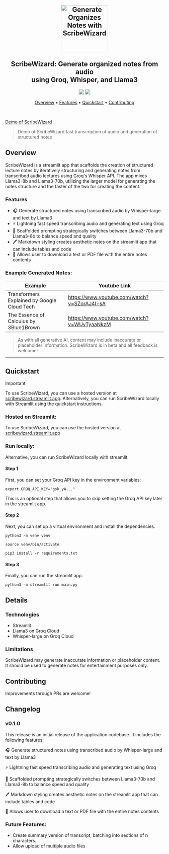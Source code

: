 <h2 align="center">
 <br>
 <img src="https://i.imgur.com/scoiUgD.png" alt="Generate Organizes Notes with ScribeWizard" width="150">
 <br>
 <br>
 ScribeWizard: Generate organized notes from audio<br>using Groq, Whisper, and Llama3
 <br>
</h2>

<p align="center">
 <a href="https://github.com/bklieger/scribewizard/stargazers"><img src="https://img.shields.io/github/stars/bklieger/scribewizard"></a>
 <a href="https://github.com/bklieger/scribewizard/blob/main/LICENSE.md">
 <img src="https://img.shields.io/badge/License-MIT-green.svg">
 </a>
</p>

<p align="center">
 <a href="#Overview">Overview</a> •
 <a href="#Features">Features</a> •
 <a href="#Quickstart">Quickstart</a> •
 <a href="#Contributing">Contributing</a>
</p>

<br>

[Demo of ScribeWizard](https://github.com/user-attachments/assets/c222bea0-3784-4f06-b431-ef81eea5691d)
> Demo of ScribeWizard fast transcription of audio and generation of structured notes


## Overview

ScribeWizard is a streamlit app that scaffolds the creation of structured lecture notes by iteratively structuring and generating notes from transcribed audio lectures using Groq's Whisper API. The app mixes Llama3-8b and Llama3-70b, utilizing the larger model for generating the notes structure and the faster of the two for creating the content.


### Features

- 🎧 Generate structured notes using transcribed audio by Whisper-large and text by Llama3
- ⚡ Lightning fast speed transcribing audio and generating text using Groq
- 📖 Scaffolded prompting strategically switches between Llama3-70b and Llama3-8b to balance speed and quality
- 🖊️ Markdown styling creates aesthetic notes on the streamlit app that can include tables and code 
- 📂 Allows user to download a text or PDF file with the entire notes contents

### Example Generated Notes:

| Example                                      | Youtube Link                                                                                                                                |
| -------------------------------------------- | ------------------------------------------------------------------------------------------------------------------------------------------ |
| Transformers Explained by Google Cloud Tech             |  https://www.youtube.com/watch?v=SZorAJ4I-sA                                       |
| The Essence of Calculus by 3Blue1Brown | https://www.youtube.com/watch?v=WUvTyaaNkzM                                            |

> As with all generative AI, content may include inaccurate or placeholder information. ScribeWizard is in beta and all feedback is welcome!

---

## Quickstart

> [!IMPORTANT]
> To use ScribeWizard, you can use a hosted version at [scribewizard.streamlit.app](https://scribewizard.streamlit.app).
> Alternatively, you can run ScribeWizard locally with Streamlit using the quickstart instructions.


### Hosted on Streamlit:

To use ScribeWizard, you can use the hosted version at [scribewizard.streamlit.app](https://scribewizard.streamlit.app)


### Run locally:

Alternative, you can run ScribeWizard locally with streamlit.

#### Step 1
First, you can set your Groq API key in the environment variables:

~~~
export GROQ_API_KEY="gsk_yA..."
~~~

This is an optional step that allows you to skip setting the Groq API key later in the streamlit app.

#### Step 2
Next, you can set up a virtual environment and install the dependencies.

~~~
python3 -m venv venv
~~~

~~~
source venv/bin/activate
~~~

~~~
pip3 install -r requirements.txt
~~~


#### Step 3
Finally, you can run the streamlit app.

~~~
python3 -m streamlit run main.py
~~~

## Details


### Technologies

- Streamlit
- Llama3 on Groq Cloud
- Whisper-large on Groq Cloud

### Limitations

ScribeWizard may generate inaccurate information or placeholder content. It should be used to generate notes for entertainment purposes only.


## Contributing

Improvements through PRs are welcome!


## Changelog

### v0.1.0

This release is an initial release of the application codebase. It includes the following features:

🎧 Generate structured notes using transcribed audio by Whisper-large and text by Llama3

⚡ Lightning fast speed transcribing audio and generating text using Groq

📖 Scaffolded prompting strategically switches between Llama3-70b and Llama3-8b to balance speed and quality

🖊️ Markdown styling creates aesthetic notes on the streamlit app that can include tables and code

📂 Allows user to download a text or PDF file with the entire notes contents


### Future Features:

- Create summary version of transcript, batching into sections of n characters.
- Allow upload of multiple audio files
